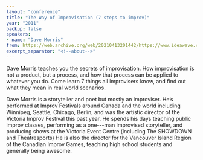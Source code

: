 ```yaml
---
layout: "conference"
title: "The Way of Improvisation (7 steps to improv)"
year: "2011"
backup: false
speakers:
- name: "Dave Morris"
from: https://web.archive.org/web/20210413201442/https://www.ideawave.ca/2011-conference/the-way-of-improvisation-7-steps-to-improv
excerpt_separator: "<!--about-->"
---
```


Dave Morris teaches you the secrets of improvisation. How improvisation is not
a product, but a process, and how that process can be applied to whatever you
do. Come learn 7 things all improvisers know, and find out what they mean in
real world scenarios.

<!--about-->

Dave Morris is a storyteller and poet but mostly an improviser. He’s
performed at Improv Festivals around Canada and the world including Winnipeg,
Seattle, Chicago, Berlin, and was the artistic director of the Victoria Improv
Festival this past year. He spends his days teaching public improv classes,
performing as a one---man improvised storyteller, and producing shows at the
Victoria Event Centre (including The SHOWDOWN and Theatresports) He is also
the director for the Vancouver Island Region of the Canadian Improv Games,
teaching high school students and generally being awesome.
